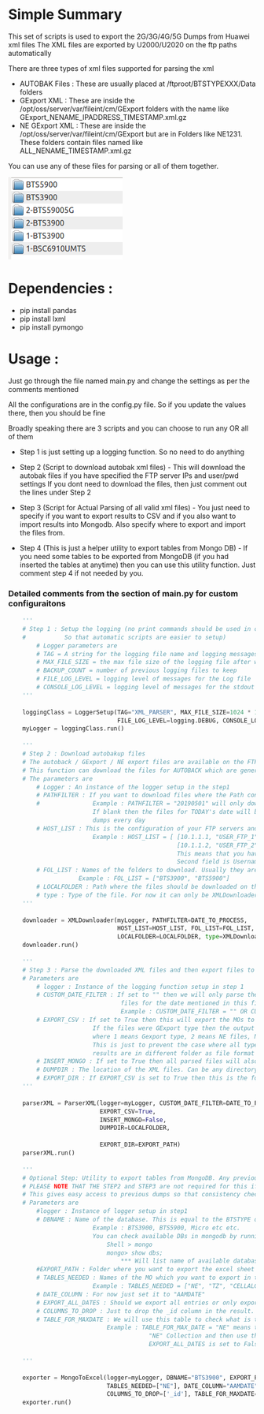 # Simple Summary
This set of scripts is used to export the 2G/3G/4G/5G Dumps from Huawei xml files
The XML files are exported by U2000/U2020 on the ftp paths automatically

There are three types of xml files supported for parsing the xml
- AUTOBAK Files : These are usually placed at /ftproot/BTSTYPEXXX/Data folders
- GExport XML : These are inside the /opt/oss/server/var/fileint/cm/GExport folders with the name like GExport_NENAME_IPADDRESS_TIMESTAMP.xml.gz
- NE GExport XML : These are inside the /opt/oss/server/var/fileint/cm/GExport but are in Folders like NE1231. These folders contain files named like ALL_NENAME_TIMESTAMP.xml.gz

You can use any of these files for parsing or all of them together.

![A Sample Image of the Output CSV Folders](out1.png)

# Dependencies : 

* pip install pandas
* pip install lxml
* pip install pymongo

# Usage :
Just go through the file named main.py and change the settings as per the comments mentioned

All the configurations are in the config.py file. So if you update the values there, then you should be fine

Broadly speaking there are 3 scripts and you can choose to run any OR all of them
* Step 1 is just setting up a logging function. So no need to do anything

* Step 2 (Script to download autobak xml files) - This will download the autobak files if you have specified the FTP server IPs and user/pwd settings
If you dont need to download the files, then just comment out the lines under Step 2

* Step 3 (Script for Actual Parsing of all valid xml files) - You just need to specify if you want to export results to CSV and if you also want to import results into Mongodb. Also specify where to export and import the files from.

* Step 4 (This is just a helper utility to export tables from Mongo DB) - If you need some tables to be exported from MongoDB (if you had inserted the tables at anytime) then you can use this utility function. Just comment step 4 if not needed by you.

### Detailed comments from the section of main.py for custom configuraitons

```python
    '''
    # Step 1 : Setup the logging (no print commands should be used in code.
    #           So that automatic scripts are easier to setup)
        # Logger parameters are 
        # TAG = A string for the logging file name and logging messages
        # MAX_FILE_SIZE = the max file size of the logging file after which it will be rotated
        # BACKUP_COUNT = number of previous logging files to keep
        # FILE_LOG_LEVEL = logging level of messages for the Log file
        # CONSOLE_LOG_LEVEL = logging level of messages for the stdout (CLI/Console)
    '''

    loggingClass = LoggerSetup(TAG="XML_PARSER", MAX_FILE_SIZE=1024 * 1024 * 20, BACKUP_COUNT=20,
                               FILE_LOG_LEVEL=logging.DEBUG, CONSOLE_LOG_LEVEL=logging.DEBUG)
    myLogger = loggingClass.run()

    '''
    # Step 2 : Download autobakup files
    # The autoback / GExport / NE export files are available on the FTP of U2020/U2000 servers.
    # This function can download the files for AUTOBACK which are generally available inside /ftproot/ folder
    # The parameters are
        # Logger : An instance of the logger setup in the step1
        # PATHFILTER : If you want to download files where the Path contains a specified string only then use this
        #               Example : PATHFILTER = "20190501" will only download files if the path contains this date
                        If blank then the files for TODAY's date will be downloaded only. This gives you the latest 
                        dumps every day
        # HOST_LIST : This is the configuration of your FTP servers and their username / passwords
                        Example : HOST_LIST = [ [10.1.1.1, "USER_FTP_1", "PWD_FTP_1"] ,
                                                [10.1.1.2, "USER_FTP_2", "PWD_FTP_2"] ]
                                                This means that you have configured two ftp servers (two U2020 export paths)
                                                Second field is Username and third is the password for that FTP server
        # FOL_LIST : Names of the folders to download. Usually they are similar to BTS3900, BTS5900, DBS3900 etc.
                    Example : FOL_LIST = ["BTS3900", "BTS5900"]
        # LOCALFOLDER : Path where the files should be downloaded on the local machine
        # type : Type of the file. For now it can only be XMLDownloader.AUTOBAK. Later versions should support GExport files
    '''

    downloader = XMLDownloader(myLogger, PATHFILTER=DATE_TO_PROCESS,
                               HOST_LIST=HOST_LIST, FOL_LIST=FOL_LIST,
                               LOCALFOLDER=LOCALFOLDER, type=XMLDownloader.AUTOBAK)
    downloader.run()

    '''
    # Step 3 : Parse the downloaded XML files and then export files to CSV or Import them to MongoDB or both
    # Parameters are 
        # logger : Instance of the logging function setup in step 1
        # CUSTOM_DATE_FILTER : If set to "" then we will only parse the files with today's date, else we will process
                                files for the date mentioned in this filter. 
                                Example : CUSTOM_DATE_FILTER = "" OR CUSTOM_DATE_FILTER = "20190522"
        # EXPORT_CSV : If set to True then this will export the MOs to CSV files
                        If the files were GExport type then the output folder will have name like 1-BTS3900
                        where 1 means Gexport type, 2 means NE files, No number means AUTOBAK files
                        This is just to prevent the case where all types of files for same Site are processed so that 
                        results are in different folder as file format are different for Gexport and autobak
        # INSERT_MONGO : If set to True then all parsed files will also be imported to Mongo DB
        # DUMPDIR : The location of the XML files. Can be any directory and we will search the subdirectories
        # EXPORT_DIR : If EXPORT_CSV is set to True then this is the folder where we should export the files
    '''

    parserXML = ParserXML(logger=myLogger, CUSTOM_DATE_FILTER=DATE_TO_PROCESS,
                          EXPORT_CSV=True,
                          INSERT_MONGO=False,
                          DUMPDIR=LOCALFOLDER,

                          EXPORT_DIR=EXPORT_PATH)
    parserXML.run()

    '''
    # Optional Step: Utility to export tables from MongoDB. Any previous tables can be exported as Excel file
    # PLEASE NOTE THAT THE STEP2 and STEP3 are not required for this if the dumps are already in MongoDB
    # This gives easy access to previous dumps so that consistency checks / change audits can be performed
    # Parameters are
        #logger : Instance of logger setup in step1
        # DBNAME : Name of the database. This is equal to the BTSTYPE of the files processed
                        Example : BTS3900, BTS5900, Micro etc etc. 
                        You can check available DBs in mongodb by running a shell with Mongo in its path
                            Shell > mongo
                            mongo> show dbs;
                                *** Will list name of available databases
        #EXPORT_PATH : Folder where you want to export the excel sheet
        # TABLES_NEEDED : Names of the MO which you want to export in this excel. 
                        Example : TABLES_NEEDED = ["NE", "TZ", "CELLALGOSWITCH"]
        # DATE_COLUMN : For now just set it to "AAMDATE"
        # EXPORT_ALL_DATES : Should we export all entries or only export the latest dump
        # COLUMNS_TO_DROP : Just to drop the _id column in the result. Should not impact anything
        # TABLE_FOR_MAXDATE : We will use this table to check what is the Latest dump available for the Site
                            Example : TABLE_FOR_MAX_DATE = "NE" means that we will query the latest date available in
                                        "NE" Collection and then use that date to generate the output if 
                                        EXPORT_ALL_DATES is set to False. 
    
    '''

    exporter = MongoToExcel(logger=myLogger, DBNAME="BTS3900", EXPORT_PATH=EXPORT_PATH,
                            TABLES_NEEDED=["NE"], DATE_COLUMN="AAMDATE", EXPORT_ALL_DATES=False,
                            COLUMNS_TO_DROP=['_id'], TABLE_FOR_MAXDATE="NE")
    exporter.run()
```
